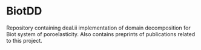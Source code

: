 # BiotDD
Repository containing deal.ii implementation of domain decomposition for Biot system of poroelasticity.
Also contains preprints of publications related to this project.
